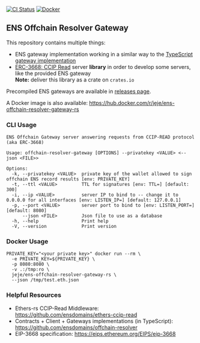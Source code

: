 <!-- Badges -->
[![CI Status][ci-badge]][ci-url]
[![Docker][docker-badge]][docker-url]
<!-- [![Crates.io][crates-badge]][crates-url] -->
<!-- [![Docs.rs][docs-badge]][docs-url] -->

<!-- Badge Images -->
[ci-badge]: https://github.com/jeje/ens-offchain-resolver-gateway-rs/actions/workflows/ci.yml/badge.svg
[ci-url]: https://github.com/jeje/ens-offchain-resolver-gateway-rs/actions/workflows/ci.yml
[docker-badge]: https://img.shields.io/badge/docker-%230db7ed.svg?logo=docker&logoColor=white
[docker-url]: https://hub.docker.com/r/jeje/ens-offchain-resolver-gateway-rs
<!-- [crates-badge]: https://img.shields.io/crates/v/ethers-ccip-read.svg -->
<!--[crates-url]: https://crates.io/crates/ethers-ccip-read-->
<!--[docs-badge]: https://docs.rs/ethers-ccip-read/badge.svg-->
<!--[docs-url]: https://docs.rs/ethers-ccip-read-->


## ENS Offchain Resolver Gateway

This repository contains multiple things:
* ENS gateway implementation working in a similar way to the
  [TypeScript gateway implementation](https://github.com/ensdomains/offchain-resolver/tree/main/packages/gateway)
* [ERC-3668: CCIP Read](https://eips.ethereum.org/EIPS/eip-3668#gateway-interface)
  server **library** in order to develop some servers, like the provided ENS gateway \
  **Note:** deliver this library as a crate on `crates.io`

Precompiled ENS gateways are available in [releases page](https://github.com/jeje/ens-offchain-resolver-gateway-rs/releases).

A Docker image is also available: https://hub.docker.com/r/jeje/ens-offchain-resolver-gateway-rs

### CLI Usage

```
ENS Offchain Gateway server answering requests from CCIP-READ protocol (aka ERC-3668)

Usage: offchain-resolver-gateway [OPTIONS] --privatekey <VALUE> <--json <FILE>>

Options:
  -k, --privatekey <VALUE>  private key of the wallet allowed to sign offchain ENS record results [env: PRIVATE_KEY]
  -t, --ttl <VALUE>         TTL for signatures [env: TTL=] [default: 300]
  -i, --ip <VALUE>          server IP to bind to -- change it to 0.0.0.0 for all interfaces [env: LISTEN_IP=] [default: 127.0.0.1]
  -p, --port <VALUE>        server port to bind to [env: LISTEN_PORT=] [default: 8080]
      --json <FILE>         Json file to use as a database
  -h, --help                Print help
  -V, --version             Print version
```

### Docker Usage
```shell
PRIVATE_KEY="<your private key>" docker run --rm \
  -e PRIVATE_KEY=${PRIVATE_KEY} \
  -p 8080:8080 \
  -v .:/tmp:ro \
  jeje/ens-offchain-resolver-gateway-rs \
  --json /tmp/test.eth.json
```

### Helpful Resources

* Ethers-rs CCIP-Read Middleware: https://github.com/ensdomains/ethers-ccip-read
* Contracts + Client + Gateways implementations (in TypeScript): \
  https://github.com/ensdomains/offchain-resolver
* EIP-3668 specification: https://eips.ethereum.org/EIPS/eip-3668
